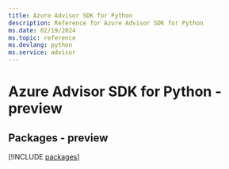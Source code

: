 ```yaml
---
title: Azure Advisor SDK for Python
description: Reference for Azure Advisor SDK for Python
ms.date: 02/19/2024
ms.topic: reference
ms.devlang: python
ms.service: advisor
---
```

# Azure Advisor SDK for Python - preview
## Packages - preview
[!INCLUDE [packages](advisor-index.md)]